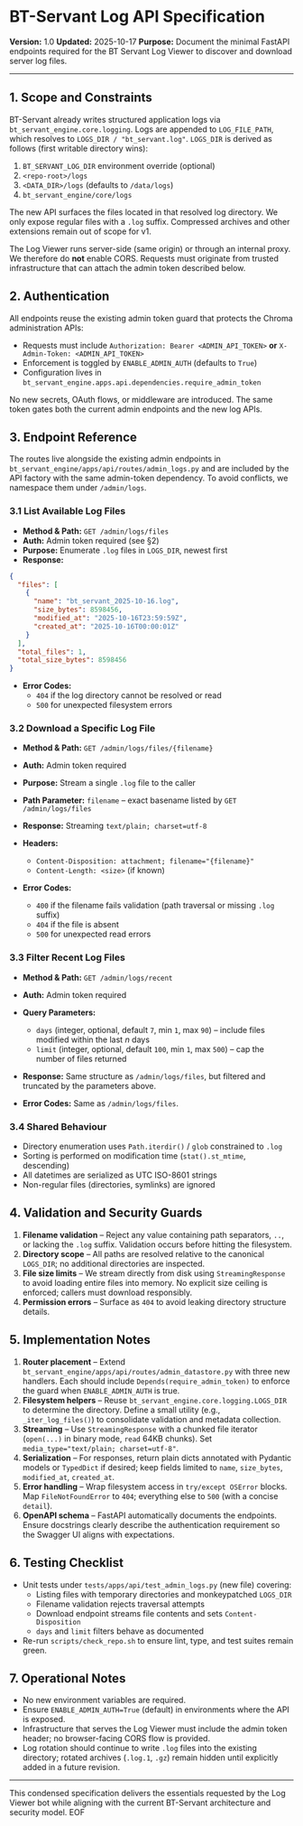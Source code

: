 # BT-Servant Log API Specification

**Version:** 1.0
**Updated:** 2025-10-17
**Purpose:** Document the minimal FastAPI endpoints required for the BT Servant Log Viewer to discover and download server log files.

---

## 1. Scope and Constraints

BT-Servant already writes structured application logs via `bt_servant_engine.core.logging`. Logs are appended to `LOG_FILE_PATH`, which resolves to `LOGS_DIR / "bt_servant.log"`. `LOGS_DIR` is derived as follows (first writable directory wins):

1. `BT_SERVANT_LOG_DIR` environment override (optional)
2. `<repo-root>/logs`
3. `<DATA_DIR>/logs` (defaults to `/data/logs`)
4. `bt_servant_engine/core/logs`

The new API surfaces the files located in that resolved log directory. We only expose regular files with a `.log` suffix. Compressed archives and other extensions remain out of scope for v1.

The Log Viewer runs server-side (same origin) or through an internal proxy. We therefore do **not** enable CORS. Requests must originate from trusted infrastructure that can attach the admin token described below.


## 2. Authentication

All endpoints reuse the existing admin token guard that protects the Chroma administration APIs:

- Requests must include `Authorization: Bearer <ADMIN_API_TOKEN>` **or** `X-Admin-Token: <ADMIN_API_TOKEN>`
- Enforcement is toggled by `ENABLE_ADMIN_AUTH` (defaults to `True`)
- Configuration lives in `bt_servant_engine.apps.api.dependencies.require_admin_token`

No new secrets, OAuth flows, or middleware are introduced. The same token gates both the current admin endpoints and the new log APIs.


## 3. Endpoint Reference

The routes live alongside the existing admin endpoints in `bt_servant_engine/apps/api/routes/admin_logs.py` and are included by the API factory with the same admin-token dependency. To avoid conflicts, we namespace them under `/admin/logs`.

### 3.1 List Available Log Files

- **Method & Path:** `GET /admin/logs/files`
- **Auth:** Admin token required (see §2)
- **Purpose:** Enumerate `.log` files in `LOGS_DIR`, newest first
- **Response:**

```json
{
  "files": [
    {
      "name": "bt_servant_2025-10-16.log",
      "size_bytes": 8598456,
      "modified_at": "2025-10-16T23:59:59Z",
      "created_at": "2025-10-16T00:00:01Z"
    }
  ],
  "total_files": 1,
  "total_size_bytes": 8598456
}
```

- **Error Codes:**
  - `404` if the log directory cannot be resolved or read
  - `500` for unexpected filesystem errors

### 3.2 Download a Specific Log File

- **Method & Path:** `GET /admin/logs/files/{filename}`
- **Auth:** Admin token required
- **Purpose:** Stream a single `.log` file to the caller
- **Path Parameter:** `filename` – exact basename listed by `GET /admin/logs/files`
- **Response:** Streaming `text/plain; charset=utf-8`
- **Headers:**
  - `Content-Disposition: attachment; filename="{filename}"`
  - `Content-Length: <size>` (if known)

- **Error Codes:**
  - `400` if the filename fails validation (path traversal or missing `.log` suffix)
  - `404` if the file is absent
  - `500` for unexpected read errors

### 3.3 Filter Recent Log Files

- **Method & Path:** `GET /admin/logs/recent`
- **Auth:** Admin token required
- **Query Parameters:**
  - `days` (integer, optional, default `7`, min `1`, max `90`) – include files modified within the last *n* days
  - `limit` (integer, optional, default `100`, min `1`, max `500`) – cap the number of files returned

- **Response:** Same structure as `/admin/logs/files`, but filtered and truncated by the parameters above.

- **Error Codes:** Same as `/admin/logs/files`.

### 3.4 Shared Behaviour

- Directory enumeration uses `Path.iterdir()` / `glob` constrained to `.log`
- Sorting is performed on modification time (`stat().st_mtime`, descending)
- All datetimes are serialized as UTC ISO-8601 strings
- Non-regular files (directories, symlinks) are ignored


## 4. Validation and Security Guards

1. **Filename validation** – Reject any value containing path separators, `..`, or lacking the `.log` suffix. Validation occurs before hitting the filesystem.
2. **Directory scope** – All paths are resolved relative to the canonical `LOGS_DIR`; no additional directories are inspected.
3. **File size limits** – We stream directly from disk using `StreamingResponse` to avoid loading entire files into memory. No explicit size ceiling is enforced; callers must download responsibly.
4. **Permission errors** – Surface as `404` to avoid leaking directory structure details.


## 5. Implementation Notes

1. **Router placement** – Extend `bt_servant_engine/apps/api/routes/admin_datastore.py` with three new handlers. Each should include `Depends(require_admin_token)` to enforce the guard when `ENABLE_ADMIN_AUTH` is true.
2. **Filesystem helpers** – Reuse `bt_servant_engine.core.logging.LOGS_DIR` to determine the directory. Define a small utility (e.g., `_iter_log_files()`) to consolidate validation and metadata collection.
3. **Streaming** – Use `StreamingResponse` with a chunked file iterator (`open(...)` in binary mode, `read` 64KB chunks). Set `media_type="text/plain; charset=utf-8"`.
4. **Serialization** – For responses, return plain dicts annotated with Pydantic models or `TypedDict` if desired; keep fields limited to `name`, `size_bytes`, `modified_at`, `created_at`.
5. **Error handling** – Wrap filesystem access in `try/except OSError` blocks. Map `FileNotFoundError` to `404`; everything else to `500` (with a concise `detail`).
6. **OpenAPI schema** – FastAPI automatically documents the endpoints. Ensure docstrings clearly describe the authentication requirement so the Swagger UI aligns with expectations.


## 6. Testing Checklist

- Unit tests under `tests/apps/api/test_admin_logs.py` (new file) covering:
  - Listing files with temporary directories and monkeypatched `LOGS_DIR`
  - Filename validation rejects traversal attempts
  - Download endpoint streams file contents and sets `Content-Disposition`
  - `days` and `limit` filters behave as documented
- Re-run `scripts/check_repo.sh` to ensure lint, type, and test suites remain green.


## 7. Operational Notes

- No new environment variables are required.
- Ensure `ENABLE_ADMIN_AUTH=True` (default) in environments where the API is exposed.
- Infrastructure that serves the Log Viewer must include the admin token header; no browser-facing CORS flow is provided.
- Log rotation should continue to write `.log` files into the existing directory; rotated archives (`.log.1`, `.gz`) remain hidden until explicitly added in a future revision.

---

This condensed specification delivers the essentials requested by the Log Viewer bot while aligning with the current BT-Servant architecture and security model. EOF
